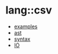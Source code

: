 # lang::csv


   * [examples](../../../Library/lang/csv/examples)
   * [ast](../../../Library/lang/csv/ast)
   * [syntax](../../../Library/lang/csv/syntax)
   * [IO](../../../Library/lang/csv/IO.md)